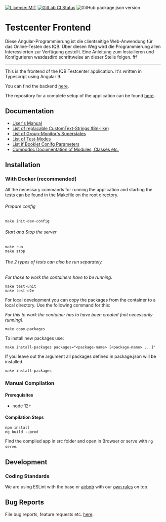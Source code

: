 [![License: MIT](https://img.shields.io/badge/License-MIT-yellow.svg)](https://opensource.org/licenses/MIT)
[![GitLab CI Status](https://scm.cms.hu-berlin.de/iqb/testcenter-frontend/badges/master/pipeline.svg)](https://scm.cms.hu-berlin.de/iqb/testcenter-frontend)
![GitHub package.json version](https://img.shields.io/github/package-json/v/iqb-berlin/testcenter-frontend)

# Testcenter Frontend

Diese Angular-Programmierung ist die clientseitige Web-Anwendung für das Online-Testen des IQB. Über diesen Weg wird die Programmierung allen Interessierten zur Verfügung gestellt. Eine Anleitung zum Installieren und Konfigurieren wasdasdird schrittweise an dieser Stelle folgen.
fff
***

This is the frontend of the IQB Testcenter application. It's written in Typescript using Angular 9.

You can find the backend [here](https://github.com/iqb-berlin/testcenter-backend).

The repository for a complete setup of the application can be found [here](https://github.com/iqb-berlin/testcenter-setup).

## Documentation

* [User's Manual](https://github.com/iqb-berlin/iqb-berlin.github.io/wiki/2-Testcenter)
* [List of replacable CustomText-Strings (l8n-like)](https://iqb-berlin.github.io/testcenter-frontend/custom-texts)
* [List of Group-Monitor's Superstates](https://iqb-berlin.github.io/testcenter-frontend/super-states)
* [List of Test-Modes](https://iqb-berlin.github.io/testcenter-frontend/test-mode)
* [List if Booklet Conifg Parameters](https://iqb-berlin.github.io/testcenter-frontend/booklet-config)
* [Compodoc Documentation of Modules, Classes etc.](https://iqb-berlin.github.io/testcenter-frontend/compodoc/)

## Installation

### With Docker (recommended)

All the necessary commands for running the application and starting the tests
can be found in the Makefile on the root directory.

###### Prepare config
```
make init-dev-config
```

###### Start and Stop the server
```
make run
make stop
```
###### The 2 types of tests can also be run separately.
*For those to work the containers have to be running.*
```
make test-unit
make test-e2e
```

For local development you can copy the packages from the container to a local directory. Use the following command for this:

*For this to work the container has to have been created (not necessarily running).*
```
make copy-packages
```

To install new packages use:
```
make install-packages packages="<package-name> [<package-name> ...]"
```
If you leave out the argument all packages defined in package.json will be installed.
```
make install-packages
```
### Manual Compilation
#### Prerequisites
* node 12+

#### Compilation Steps

```
npm install
ng build --prod
```

Find the compiled app in src folder and open in Browser or serve with `ng serve`.


## Development
### Coding Standards
We are using ESLint with the base or [airbnb](https://www.npmjs.com/package/eslint-config-airbnb) with our [own rules](https://www.npmjs.com/package/@iqb/eslint-config) on top.

## Bug Reports

File bug reports, feature requests etc. [here](https://github.com/iqb-berlin/testcenter-frontend/issues).

